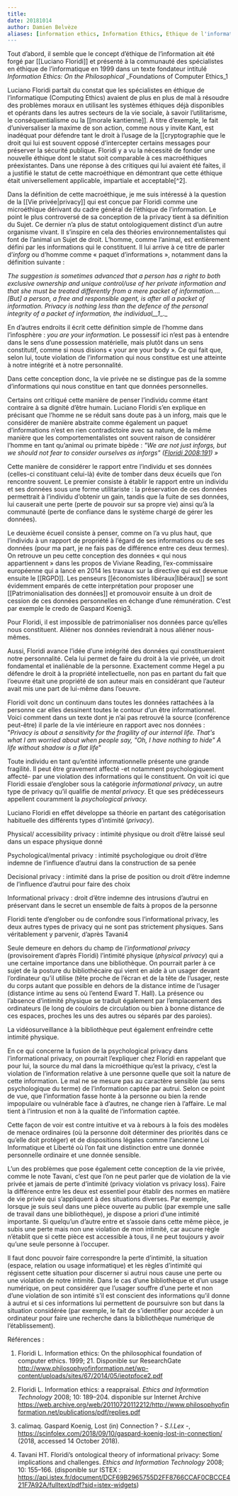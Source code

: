 ```yaml
---
title: 
date: 20181014
author: Damien Belvèze
aliases: [information ethics, Information Ethics, Ethique de l'information]
---
```


Tout d’abord, il semble que le concept d’éthique de l’information ait été forgé par [[Luciano Floridi]] et présenté à la communauté des spécialistes en éthique de l’informatique en 1999 dans un texte fondateur intitulé _Information Ethics: On the Philosophical_ _Foundations of Computer Ethics_1

Luciano Floridi partait du constat que les spécialistes en éthique de l’informatique (Computing Ethics) avaient de plus en plus de mal à résoudre des problèmes moraux en utilisant les systèmes éthiques déjà disponibles et opérants dans les autres secteurs de la vie sociale, à savoir l’utilitarisme, le conséquentialisme ou la [[morale kantienne]]. A titre d’exemple, le fait d’universaliser la maxime de son action, comme nous y invite Kant, est inadéquat pour défendre tant le droit à l’usage de la [[cryptographie que le droit qui lui est souvent opposé d’intercepter certains messages pour préserver la sécurité publique. Floridi y a vu la nécessité de fonder une nouvelle éthique dont le statut soit comparable à ces macroéthiques préexistantes. Dans une réponse à des critiques qui lui avaient été faites, il a justifié le statut de cette macroéthique en démontrant que cette éthique était universellement applicable, impartiale et acceptable[^2].

Dans la définition de cette macroéthique, je me suis intéressé à la question de la [[Vie privée|privacy]] qui est conçue par Floridi comme une microéthique dérivant du cadre général de l’éthique de l’information. Le point le plus controversé de sa conception de la privacy tient à sa définition du Sujet. Ce dernier n’a plus de statut ontologiquement distinct d’un autre organisme vivant. Il s’inspire en cela des théories environnementalistes qui font de l’animal un Sujet de droit. L’homme, comme l’animal, est entièrement défini par les informations qui le constituent. Il lui arrive à ce titre de parler d’_inforg_ ou d’homme comme « paquet d’informations », notamment dans la définition suivante :

  

_The suggestion is_ _sometimes_ _advanced that a person_ _has a right to both exclusive ownership and unique control/use of her private information and that she must be treated differently from a mere packet of information.... [But] a person, a free and responsible agent, is after all a packet of information. Privacy is nothing less than the defence of the personal integrity of a packet of information, the_ _individual__1__._

  

En d’autres endroits il écrit cette définition simple de l’homme dans l’infosphère : _you are your information._ Le possessif ici n’est pas à entendre dans le sens d’une possession matérielle, mais plutôt dans un sens constitutif, comme si nous disions « your are your body »_._ Ce qui fait que, selon lui, toute violation de l’information qui nous constitue est une atteinte à notre intégrité et à notre personnalité.

  

Dans cette conception donc, la vie privée ne se distingue pas de la somme d’informations qui nous constitue en tant que données personnelles.

Certains ont critiqué cette manière de penser l’individu comme étant contraire à sa dignité d’être humain. Luciano Floridi s’en explique en précisant que l’homme ne se réduit sans doute pas à un inforg, mais que le considérer de manière abstraite comme également un paquet d’informations n’est en rien contradictoire avec sa nature, de la même manière que les comportementalistes ont souvent raison de considérer l’homme en tant qu’animal ou primate bipède : _"We are not just inforgs, but we should not fear to consider ourselves as inforgs" ([Floridi 2008:191](zotero://open-pdf/library/items/WTESRUVL?page=3)) »_

  

Cette manière de considérer le rapport entre l’individu et ses données (celles-ci constituant celui-là) évite de tomber dans deux écueils que l’on rencontre souvent. Le premier consiste à établir le rapport entre un individu et ses données sous une forme utilitariste : la préservation de ces données permettrait à l’individu d’obtenir un gain, tandis que la fuite de ses données, lui causerait une perte (perte de pouvoir sur sa propre vie) ainsi qu’à la communauté (perte de confiance dans le système chargé de gérer les données).

Le deuxième écueil consiste à penser, comme on l’a vu plus haut, que l’individu à un rapport de propriété à l’égard de ses informations ou de ses données (pour ma part, je ne fais pas de différence entre ces deux termes). On retrouve un peu cette conception des données « qui nous appartiennent » dans les propos de Viviane Reading, l’ex-commissaire européenne qui a lancé en 2014 les travaux sur la directive qui est devenue ensuite le [[RGPD]]. Les penseurs [[économistes libéraux|libéraux]] se sont évidemment emparés de cette interprétation pour proposer une [[Patrimonialisation des données]]  et promouvoir ensuite à un droit de cession de ces données personnelles en échange d’une rémunération. C’est par exemple le credo de Gaspard Koenig3.

Pour Floridi, il est impossible de patrimonialiser nos données parce qu’elles nous constituent. Aliéner nos données reviendrait à nous aliéner nous-mêmes.

Aussi, Floridi avance l’idée d’une intégrité des données qui constitueraient notre personnalité. Cela lui permet de faire du droit à la vie privée, un droit fondamental et inaliénable de la personne. Exactement comme Hegel a pu défendre le droit à la propriété intellectuelle, non pas en partant du fait que l’oeuvre était une propriété de son auteur mais en considérant que l’auteur avait mis une part de lui-même dans l’oeuvre.

Floridi voit donc un continuum dans toutes les données rattachées à la personne car elles dessinent toutes le contour d’un être informationnel. Voici comment dans un texte dont je n’ai pas retrouvé la source (conférence peut-être) il parle de la vie intérieure en rapport avec nos données : "_Privacy is about a sensitivity for the fragility of our internal life. That's what I am worried about when people say, "Oh, I have nothing to hide" A life without shadow is a flat life_"

Toute individu en tant qu’entité informationnelle présente une grande fragilité. Il peut être gravement affecté -et notamment psychologiquement affecté- par une violation des informations qui le constituent. On voit ici que Floridi essaie d’englober sous la catégorie _informational privacy_, un autre type de privacy qu’il qualifie de _mental privacy_. Et que ses prédécesseurs appellent couramment la _psychological privacy._

Luciano Floridi en effet développe sa théorie en partant des catégorisation habituelle des différents types d’intimité (_privacy_).

  

Physical/ accessibility privacy : intimité physique ou droit d’être laissé seul dans un espace physique donné

Psychological/mental privacy : intimité psychologique ou droit d’être indemne de l’influence d’autrui dans la construction de sa penée

Decisional privacy : intimité dans la prise de position ou droit d’être indemne de l’influence d’autrui pour faire des choix

Informational privacy : droit d’être indemne des intrusions d’autrui en préservant dans le secret un ensemble de faits à propos de la personne

  

Floridi tente d’englober ou de confondre sous l’informational privacy, les deux autres types de privacy qui ne sont pas strictement physiques. Sans véritablement y parvenir, d’après Tavani4

  

Seule demeure en dehors du champ de l’_informational privacy_ (provisoirement d’après Floridi) l’intimité physique (_physical privacy_) qui a une certaine importance dans une bibliothèque. On pourrait parler à ce sujet de la posture du bibliothécaire qui vient en aide à un usager devant l’ordinateur qu’il utilise (tête proche de l’écran et de la tête de l’usager, reste du corps autant que possible en dehors de la distance intime de l’usager (distance intime au sens où l’entend Eward T. Hall). La présence ou l’absence d’intimité physique se traduit également par l’emplacement des ordinateurs (le long de couloirs de circulation ou bien à bonne distance de ces espaces, proches les uns des autres ou séparés par des paroies).

La vidéosurveillance à la bibliothèque peut également enfreindre cette intimité physique.

  

En ce qui concerne la fusion de la psychological privacy dans l’informational privacy, on pourrait l’expliquer chez Floridi en rappelant que pour lui, la source du mal dans la microéthique qu’est la privacy, c’est la violation de l’information relative à une personne quelle que soit la nature de cette information. Le mal ne se mesure pas au caractère sensible (au sens psychologique du terme) de l’information captée par autrui. Selon ce point de vue, que l’information fasse honte à la personne ou bien la rende impopulaire ou vulnérable face à d’autres, ne change rien à l’affaire. Le mal tient à l’intrusion et non à la qualité de l’information captée.

Cette façon de voir est contre intuitive et va à rebours à la fois des modèles de menace ordinaires (où la personne doit déterminer des priorités dans ce qu’elle doit protéger) et de dispositions légales comme l’ancienne Loi Informatique et Liberté où l’on fait une distinction entre une donnée personnelle ordinaire et une donnée sensible.

  

L’un des problèmes que pose également cette conception de la vie privée, comme le note Tavani, c’est que l’on ne peut parler que de violation de la vie privée et jamais de perte d’intimité (privacy violation vs privacy loss). Faire la différence entre les deux est essentiel pour établir des normes en matière de vie privée qui s’appliquent à des situations diverses. Par exemple, lorsque je suis seul dans une pièce ouverte au public (par exemple une salle de travail dans une bibliothèque), je dispose a priori d’une intimité importante. Si quelqu’un d’autre entre et s’assoie dans cette même pièce, je subis une perte mais non une violation de mon intimité, car aucune règle n’établit que si cette pièce est accessible à tous, il ne peut toujours y avoir qu’une seule personne à l’occuper.

Il faut donc pouvoir faire correspondre la perte d’intimité, la situation (espace, relation ou usage informatique) et les règles d’intimité qui régissent cette situation pour discerner si autrui nous cause une perte ou une violation de notre intimité. Dans le cas d’une bibliothèque et d’un usage numérique, on peut considérer que l’usager souffre d’une perte et non d’une violation de son intimité s’il est conscient des informations qu’il donne à autrui et si ces informations lui permettent de poursuivre son but dans la situation considérée (par exemple, le fait de s’identifier pour accéder à un ordinateur pour faire une recherche dans la bibliothèque numérique de l’établissement).

  

  

Références :

  

1. Floridi L. Information ethics: On the philosophical foundation of computer ethics. 1999; 21. Disponible sur ResearchGate http://www.philosophyofinformation.net/wp-content/uploads/sites/67/2014/05/ieotpfoce2.pdf

2. Floridi L. Information ethics: a reappraisal. _Ethics and Information Technology_ 2008; 10: 189–204. disponible sur Internet Archive https://web.archive.org/web/20110720112212/http://www.philosophyofinformation.net/publications/pdf/replies.pdf

3. calimaq. Gaspard Koenig, Lost (in) Connection ? _- S.I.Lex -_, https://scinfolex.com/2018/09/10/gaspard-koenig-lost-in-connection/ (2018, accessed 14 October 2018).

4. Tavani HT. Floridi’s ontological theory of informational privacy: Some implications and challenges. _Ethics and Information Technology_ 2008; 10: 155–166. (disponible sur ISTEX : https://api.istex.fr/document/DCF69B2965755D2FF8766CCAF0CBCCE421F7A92A/fulltext/pdf?sid=istex-widgets)